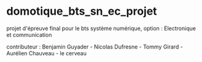 ﻿# domotique_bts_sn_ec_projet
projet d'épreuve final pour le bts système numérique, option : Electronique et communication  

contributeur : Benjamin Guyader - Nicolas Dufresne - Tommy Girard - Aurélien Chauveau - le cerveau